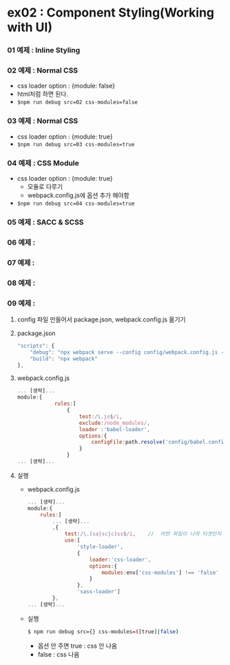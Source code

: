 # ex02 : Component Styling(Working with UI)

### 01 예제 : Inline Styling
### 02 예제 : Normal CSS
+ css loader option : {module: false}
+ html처럼 하면 된다.
+ ```$npm run debug src=02 css-modules=false```
### 03 예제 : Normal CSS
+ css loader option : {module: true}
+ ```$npm run debug src=03 css-modules=true```
### 04 예제 : CSS Module
+ css loader option : {module: true}
    + 모듈로 다루기
    + webpack.config.js에 옵션 추가 해야함
+ ```$npm run debug src=04 css-modules=true```
### 05 예제 : SACC & SCSS
### 06 예제 : 
### 07 예제 : 
### 08 예제 : 
### 09 예제 : 

1. config 파일 만들어서 package.json, webpack.config.js 옮기기
2. package.json
    ```js
    "scripts": {
        "debug": "npx webpack serve --config config/webpack.config.js --progress --mode development --env",
        "build": "npx webpack"
    },
    ```
3. webpack.config.js
    ```js
    ... [생략]...
    module:{
                rules:[
                    {
                        test:/\.js$/i,
                        exclude:/node_modules/,
                        loader :'babel-loader',
                        options:{
                            configFile:path.resolve('config/babel.config.json')
                        }
                    }
    ... [생략]...
    ```

4. 실행
    + webpack.config.js
        ```js
        ... [생략]...
        module:{
            rules:[
                ... [생략]...
                ,{
                    test:/\.(sa|sc|c)ss$/i,    //  어떤 파일이 나의 타겟인지 알려줘야함
                    use:[
                        'style-loader',
                        {
                            loader:'css-loader',
                            options:{
                                modules:env['css-modules'] !== 'false'
                            }
                        },
                        'sass-loader']
                },
        ... [생략]...
        ```
    + 실행
        ```bash
        $ npm run debug src={} css-modules=([true]|false)
        ```
        + 옵션 안 주면 true : css 안 나옴
        + false : css 나옴
